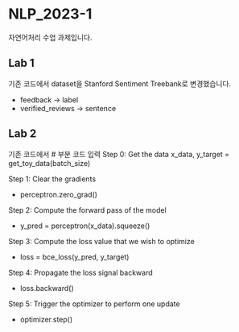 # NLP_2023-1
자연어처리 수업 과제입니다.
## Lab 1
기존 코드에서 dataset을 Stanford Sentiment Treebank로 변경했습니다.
* feedback -> label
* verified_reviews -> sentence
## Lab 2
기존 코드에서 # 부분 코드 입력
Step 0: Get the data
x_data, y_target = get_toy_data(batch_size)

Step 1: Clear the gradients

* perceptron.zero_grad()

Step 2: Compute the forward pass of the model

* y_pred = perceptron(x_data).squeeze()

Step 3: Compute the loss value that we wish to optimize

* loss = bce_loss(y_pred, y_target)

Step 4: Propagate the loss signal backward

* loss.backward()

Step 5: Trigger the optimizer to perform one update

* optimizer.step()
